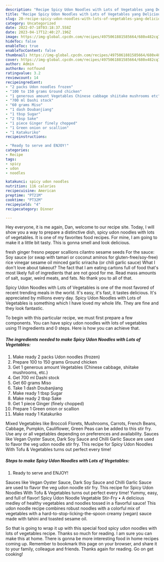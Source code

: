 ```yaml
---
description: "Recipe Spicy Udon Noodles with Lots of Vegetables yang Delicious"
title: "Recipe Spicy Udon Noodles with Lots of Vegetables yang Delicious"
slug: 20-recipe-spicy-udon-noodles-with-lots-of-vegetables-yang-delicious
category: Uncategorized
date: 2022-07-18T03:18:37.558Z
date: 2023-04-17T12:40:27.196Z
image: https://img-global.cpcdn.com/recipes/4975061881585664/680x482cq70/spicy-udon-noodles-with-lots-of-vegetables-recipe-main-photo.jpg
hideToc: false
enableToc: true
enableTocContent: false
thumbnail: https://img-global.cpcdn.com/recipes/4975061881585664/680x482cq70/spicy-udon-noodles-with-lots-of-vegetables-recipe-main-photo.jpg
cover: https://img-global.cpcdn.com/recipes/4975061881585664/680x482cq70/spicy-udon-noodles-with-lots-of-vegetables-recipe-main-photo.jpg
author: Admin
authorAv: notfound
ratingvalue: 3.2
reviewcount: 14
recipeingredient:
- "2 packs Udon noodles frozen"
- "100 to 150 grams Ground chicken"
- "1 generous amount Vegetables Chinese cabbage shiitake mushrooms etc"
- "700 ml Dashi stock"
- "60 grams Miso"
- "1 dash Doubanjiang"
- "1 tbsp Sugar"
- "2 tbsp Sake"
- "1 piece Ginger finely chopped"
- "1 Green onion or scallion"
- "1 Katakuriko"
recipeinstructions:

- "Ready to serve and ENJOY!"
categories:
- Recipe
tags:
- spicy
- udon
- noodles

katakunci: spicy udon noodles 
nutrition: 116 calories
recipecuisine: American
preptime: "PT21M"
cooktime: "PT32M"
recipeyield: "4"
recipecategory: Dinner

---
```



Hey everyone, it is me again, Dan, welcome to our recipe site. Today, I will show you a way to prepare a distinctive dish, spicy udon noodles with lots of vegetables. It is one of my favorites food recipes. For mine, I am going to make it a little bit tasty. This is gonna smell and look delicious.

fresh ginger fresno pepper scallions cilantro sesame seeds For the sauce: Soy sauce (or swap with tamari or coconut aminos for gluten-free/soy-free) rice vinegar sesame oil minced garlic sriracha (or chili garlic sauce) What I don&#39;t love about takeout? The fact that I am eating cartons full of food that&#39;s most likely full of ingredients that are not good for me. Read mass amounts of salt, sugar, weird meats, and fats. No thank you to all of that.

Spicy Udon Noodles with Lots of Vegetables is one of the most favored of recent trending meals in the world. It's easy, it's fast, it tastes delicious. It's appreciated by millions every day. Spicy Udon Noodles with Lots of Vegetables is something which I have loved my whole life. They are fine and they look fantastic.


To begin with this particular recipe, we must first prepare a few components. You can have spicy udon noodles with lots of vegetables using 11 ingredients and 0 steps. Here is how you can achieve that.

<!--inarticleads1-->

##### The ingredients needed to make Spicy Udon Noodles with Lots of Vegetables:

1. Make ready 2 packs Udon noodles (frozen)
1. Prepare 100 to 150 grams Ground chicken
1. Get 1 generous amount Vegetables (Chinese cabbage, shiitake mushrooms, etc.)
1. Get 700 ml Dashi stock
1. Get 60 grams Miso
1. Take 1 dash Doubanjiang
1. Make ready 1 tbsp Sugar
1. Make ready 2 tbsp Sake
1. Get 1 piece Ginger (finely chopped)
1. Prepare 1 Green onion or scallion
1. Make ready 1 Katakuriko


Mixed Vegetables like Broccoli Florets, Mushrooms, Carrots, French Beans, Cabbage, Pumpkin, Cauliflower, Green Peas can be added to this stir fry. Use any or all vegetables depending on preferences and availability. Sauces like Vegan Oyster Sauce, Dark Soy Sauce and Chilli Garlic Sauce are used to flavor the veg udon noodle stir fry. This recipe for Spicy Udon Noodles With Tofu &amp; Vegetables turns out perfect every time! 

<!--inarticleads2-->

##### Steps to make Spicy Udon Noodles with Lots of Vegetables:


1. Ready to serve and ENJOY!

Sauces like Vegan Oyster Sauce, Dark Soy Sauce and Chilli Garlic Sauce are used to flavor the veg udon noodle stir fry. This recipe for Spicy Udon Noodles With Tofu &amp; Vegetables turns out perfect every time! Yummy, easy, and full of flavor! Spicy Udon Noodle Vegetable Stir-Fry • A delicious medley of healthy vegetables and noodles tossed in a flavorful sauce! This udon noodle recipe combines robust noodles with a colorful mix of vegetables with a hard-to-stop-licking-the-spoon creamy (vegan) sauce made with tahini and toasted sesame oil. 

So that is going to wrap it up with this special food spicy udon noodles with lots of vegetables recipe. Thanks so much for reading. I am sure you can make this at home. There is gonna be more interesting food in home recipes coming up. Remember to bookmark this page on your browser, and share it to your family, colleague and friends. Thanks again for reading. Go on get cooking!
